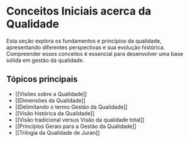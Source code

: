 # Conceitos Iniciais acerca da Qualidade

Esta seção explora os fundamentos e princípios da qualidade, apresentando diferentes perspectivas e sua evolução histórica. Compreender esses conceitos é essencial para desenvolver uma base sólida em gestão da qualidade.

## Tópicos principais

- [[Visões sobre a Qualidade]]
- [[Dimensões da Qualidade]]
- [[Delimitando o termo Gestão da Qualidade]]
- [[Visão histórica da Qualidade]]
- [[Visão tradicional versus Visão da qualidade total]]
- [[Princípios Gerais para a Gestão da Qualidade]]
- [[Trilogia da Qualidade de Juran]] 